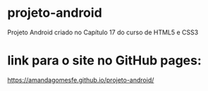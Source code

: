 # projeto-android
Projeto Android criado no Capítulo 17 do curso de HTML5 e CSS3
# link para o site no GitHub pages:
https://amandagomesfe.github.io/projeto-android/
